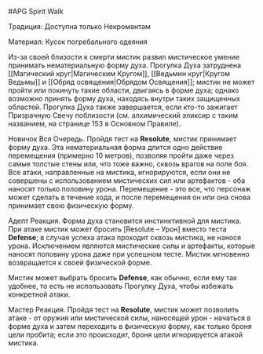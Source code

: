 #APG
Spirit Walk

Традиция: Доступна только Некромантам

Материал: Кусок погребального одеяния

Из-за своей близости к смерти мистик развил мистическое умение принимать нематериальную форму духа. Прогулка Духа затруднена [[Магический круг|Магическим Кругом]], [[Ведьмин круг|Кругом Ведьмы]] и [[Обряд освящения|Обрядом Освящения]]; мистик не может пройти или покинуть такие области, двигаясь в форме духа; однако возможно принять форму духа, находясь внутри таких защищенных областей. Прогулка Духа также завершается, если кто-то зажигает Призрачную Свечу поблизости (см. алхимический эликсир с таким названием, на странице 153 в Основном Правиле). 

Новичок Вся Очередь. Пройдя тест на **Resolute**, мистик принимает форму духа. Эта нематериальная форма длится одно действие перемещения (примерно 10 метров), позволяя пройти даже через самые толстые стены или, что тоже важно, сквозь врагов на поле боя. Все атаки, направленные на мистика, игнорируются, если они не совершены с использованием мистических сил или артефактов - оба наносят только половину урона. Перемещение - это все, что персонаж может сделать в течение хода, и после перемещения он или она снова принимает свою физическую форму. 

Адепт Реакция. Форма духа становится инстинктивной для мистика. При атаке мистик может бросить [Resolute – Урон] вместо теста **Defense**; в случае успеха атака проходит сквозь мистика, не нанося урона. Исключением являются мистические силы и артефакты, которые наносят половину урона даже при успешном тесте. Мистик мгновенно возвращается к своей физической форме. 

Мистик может выбрать бросить **Defense**, как обычно, если ему так удобнее, то есть не использовать Прогулку Духа, чтобы избежать конкретной атаки. 

Мастер Реакция. Пройдя тест на **Resolute**, мистик может позволить атаке - от оружия или мистической силы, наносящей урон - начаться в форме духа и затем переходить в физическую форму, как только броня цели пробита; если это происходит, броня цели игнорируется атакой мистика. 